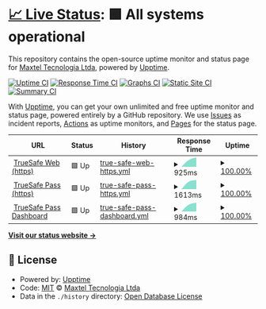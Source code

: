 # [📈 Live Status](https://status.truesafeweb.com.br): <!--live status--> **🟩 All systems operational**

This repository contains the open-source uptime monitor and status page for [Maxtel Tecnologia Ltda](https://www.maxtel.com.br), powered by [Upptime](https://github.com/upptime/upptime).

[![Uptime CI](https://github.com/Maxtel-Tecnologia/TrueSafe-Web-Status-Page/workflows/Uptime%20CI/badge.svg)](https://github.com/Maxtel-Tecnologia/TrueSafe-Web-Status-Page/actions?query=workflow%3A%22Uptime+CI%22)
[![Response Time CI](https://github.com/Maxtel-Tecnologia/TrueSafe-Web-Status-Page/workflows/Response%20Time%20CI/badge.svg)](https://github.com/Maxtel-Tecnologia/TrueSafe-Web-Status-Page/actions?query=workflow%3A%22Response+Time+CI%22)
[![Graphs CI](https://github.com/Maxtel-Tecnologia/TrueSafe-Web-Status-Page/workflows/Graphs%20CI/badge.svg)](https://github.com/Maxtel-Tecnologia/TrueSafe-Web-Status-Page/actions?query=workflow%3A%22Graphs+CI%22)
[![Static Site CI](https://github.com/Maxtel-Tecnologia/TrueSafe-Web-Status-Page/workflows/Static%20Site%20CI/badge.svg)](https://github.com/Maxtel-Tecnologia/TrueSafe-Web-Status-Page/actions?query=workflow%3A%22Static+Site+CI%22)
[![Summary CI](https://github.com/Maxtel-Tecnologia/TrueSafe-Web-Status-Page/workflows/Summary%20CI/badge.svg)](https://github.com/Maxtel-Tecnologia/TrueSafe-Web-Status-Page/actions?query=workflow%3A%22Summary+CI%22)

With [Upptime](https://upptime.js.org), you can get your own unlimited and free uptime monitor and status page, powered entirely by a GitHub repository. We use [Issues](https://github.com/Maxtel-Tecnologia/TrueSafe-Web-Status-Page/issues) as incident reports, [Actions](https://github.com/Maxtel-Tecnologia/TrueSafe-Web-Status-Page/actions) as uptime monitors, and [Pages](https://status.truesafeweb.com.br) for the status page.

<!--start: status pages-->
<!-- This summary is generated by Upptime (https://github.com/upptime/upptime) -->
<!-- Do not edit this manually, your changes will be overwritten -->
<!-- prettier-ignore -->
| URL | Status | History | Response Time | Uptime |
| --- | ------ | ------- | ------------- | ------ |
| <img alt="" src="https://favicons.githubusercontent.com/www.truesafeweb.com.br" height="13"> [TrueSafe Web (https)](https://www.truesafeweb.com.br) | 🟩 Up | [true-safe-web-https.yml](https://github.com/Maxtel-Tecnologia/TrueSafe-Web-Status-Page/commits/HEAD/history/true-safe-web-https.yml) | <details><summary><img alt="Response time graph" src="./graphs/true-safe-web-https/response-time-week.png" height="20"> 925ms</summary><br><a href="https://Maxtel-Tecnologia.github.io/TrueSafe-Web-Status-Page/history/true-safe-web-https"><img alt="Response time 925" src="https://img.shields.io/endpoint?url=https%3A%2F%2Fraw.githubusercontent.com%2FMaxtel-Tecnologia%2FTrueSafe-Web-Status-Page%2FHEAD%2Fapi%2Ftrue-safe-web-https%2Fresponse-time.json"></a><br><a href="https://Maxtel-Tecnologia.github.io/TrueSafe-Web-Status-Page/history/true-safe-web-https"><img alt="24-hour response time 925" src="https://img.shields.io/endpoint?url=https%3A%2F%2Fraw.githubusercontent.com%2FMaxtel-Tecnologia%2FTrueSafe-Web-Status-Page%2FHEAD%2Fapi%2Ftrue-safe-web-https%2Fresponse-time-day.json"></a><br><a href="https://Maxtel-Tecnologia.github.io/TrueSafe-Web-Status-Page/history/true-safe-web-https"><img alt="7-day response time 925" src="https://img.shields.io/endpoint?url=https%3A%2F%2Fraw.githubusercontent.com%2FMaxtel-Tecnologia%2FTrueSafe-Web-Status-Page%2FHEAD%2Fapi%2Ftrue-safe-web-https%2Fresponse-time-week.json"></a><br><a href="https://Maxtel-Tecnologia.github.io/TrueSafe-Web-Status-Page/history/true-safe-web-https"><img alt="30-day response time 925" src="https://img.shields.io/endpoint?url=https%3A%2F%2Fraw.githubusercontent.com%2FMaxtel-Tecnologia%2FTrueSafe-Web-Status-Page%2FHEAD%2Fapi%2Ftrue-safe-web-https%2Fresponse-time-month.json"></a><br><a href="https://Maxtel-Tecnologia.github.io/TrueSafe-Web-Status-Page/history/true-safe-web-https"><img alt="1-year response time 925" src="https://img.shields.io/endpoint?url=https%3A%2F%2Fraw.githubusercontent.com%2FMaxtel-Tecnologia%2FTrueSafe-Web-Status-Page%2FHEAD%2Fapi%2Ftrue-safe-web-https%2Fresponse-time-year.json"></a></details> | <details><summary><a href="https://Maxtel-Tecnologia.github.io/TrueSafe-Web-Status-Page/history/true-safe-web-https">100.00%</a></summary><a href="https://Maxtel-Tecnologia.github.io/TrueSafe-Web-Status-Page/history/true-safe-web-https"><img alt="All-time uptime 100.00%" src="https://img.shields.io/endpoint?url=https%3A%2F%2Fraw.githubusercontent.com%2FMaxtel-Tecnologia%2FTrueSafe-Web-Status-Page%2FHEAD%2Fapi%2Ftrue-safe-web-https%2Fuptime.json"></a><br><a href="https://Maxtel-Tecnologia.github.io/TrueSafe-Web-Status-Page/history/true-safe-web-https"><img alt="24-hour uptime 100.00%" src="https://img.shields.io/endpoint?url=https%3A%2F%2Fraw.githubusercontent.com%2FMaxtel-Tecnologia%2FTrueSafe-Web-Status-Page%2FHEAD%2Fapi%2Ftrue-safe-web-https%2Fuptime-day.json"></a><br><a href="https://Maxtel-Tecnologia.github.io/TrueSafe-Web-Status-Page/history/true-safe-web-https"><img alt="7-day uptime 100.00%" src="https://img.shields.io/endpoint?url=https%3A%2F%2Fraw.githubusercontent.com%2FMaxtel-Tecnologia%2FTrueSafe-Web-Status-Page%2FHEAD%2Fapi%2Ftrue-safe-web-https%2Fuptime-week.json"></a><br><a href="https://Maxtel-Tecnologia.github.io/TrueSafe-Web-Status-Page/history/true-safe-web-https"><img alt="30-day uptime 100.00%" src="https://img.shields.io/endpoint?url=https%3A%2F%2Fraw.githubusercontent.com%2FMaxtel-Tecnologia%2FTrueSafe-Web-Status-Page%2FHEAD%2Fapi%2Ftrue-safe-web-https%2Fuptime-month.json"></a><br><a href="https://Maxtel-Tecnologia.github.io/TrueSafe-Web-Status-Page/history/true-safe-web-https"><img alt="1-year uptime 100.00%" src="https://img.shields.io/endpoint?url=https%3A%2F%2Fraw.githubusercontent.com%2FMaxtel-Tecnologia%2FTrueSafe-Web-Status-Page%2FHEAD%2Fapi%2Ftrue-safe-web-https%2Fuptime-year.json"></a></details>
| <img alt="" src="https://favicons.githubusercontent.com/www.truesafepass.com.br" height="13"> [TrueSafe Pass (https)](https://www.truesafepass.com.br) | 🟩 Up | [true-safe-pass-https.yml](https://github.com/Maxtel-Tecnologia/TrueSafe-Web-Status-Page/commits/HEAD/history/true-safe-pass-https.yml) | <details><summary><img alt="Response time graph" src="./graphs/true-safe-pass-https/response-time-week.png" height="20"> 1613ms</summary><br><a href="https://Maxtel-Tecnologia.github.io/TrueSafe-Web-Status-Page/history/true-safe-pass-https"><img alt="Response time 1613" src="https://img.shields.io/endpoint?url=https%3A%2F%2Fraw.githubusercontent.com%2FMaxtel-Tecnologia%2FTrueSafe-Web-Status-Page%2FHEAD%2Fapi%2Ftrue-safe-pass-https%2Fresponse-time.json"></a><br><a href="https://Maxtel-Tecnologia.github.io/TrueSafe-Web-Status-Page/history/true-safe-pass-https"><img alt="24-hour response time 1613" src="https://img.shields.io/endpoint?url=https%3A%2F%2Fraw.githubusercontent.com%2FMaxtel-Tecnologia%2FTrueSafe-Web-Status-Page%2FHEAD%2Fapi%2Ftrue-safe-pass-https%2Fresponse-time-day.json"></a><br><a href="https://Maxtel-Tecnologia.github.io/TrueSafe-Web-Status-Page/history/true-safe-pass-https"><img alt="7-day response time 1613" src="https://img.shields.io/endpoint?url=https%3A%2F%2Fraw.githubusercontent.com%2FMaxtel-Tecnologia%2FTrueSafe-Web-Status-Page%2FHEAD%2Fapi%2Ftrue-safe-pass-https%2Fresponse-time-week.json"></a><br><a href="https://Maxtel-Tecnologia.github.io/TrueSafe-Web-Status-Page/history/true-safe-pass-https"><img alt="30-day response time 1613" src="https://img.shields.io/endpoint?url=https%3A%2F%2Fraw.githubusercontent.com%2FMaxtel-Tecnologia%2FTrueSafe-Web-Status-Page%2FHEAD%2Fapi%2Ftrue-safe-pass-https%2Fresponse-time-month.json"></a><br><a href="https://Maxtel-Tecnologia.github.io/TrueSafe-Web-Status-Page/history/true-safe-pass-https"><img alt="1-year response time 1613" src="https://img.shields.io/endpoint?url=https%3A%2F%2Fraw.githubusercontent.com%2FMaxtel-Tecnologia%2FTrueSafe-Web-Status-Page%2FHEAD%2Fapi%2Ftrue-safe-pass-https%2Fresponse-time-year.json"></a></details> | <details><summary><a href="https://Maxtel-Tecnologia.github.io/TrueSafe-Web-Status-Page/history/true-safe-pass-https">100.00%</a></summary><a href="https://Maxtel-Tecnologia.github.io/TrueSafe-Web-Status-Page/history/true-safe-pass-https"><img alt="All-time uptime 100.00%" src="https://img.shields.io/endpoint?url=https%3A%2F%2Fraw.githubusercontent.com%2FMaxtel-Tecnologia%2FTrueSafe-Web-Status-Page%2FHEAD%2Fapi%2Ftrue-safe-pass-https%2Fuptime.json"></a><br><a href="https://Maxtel-Tecnologia.github.io/TrueSafe-Web-Status-Page/history/true-safe-pass-https"><img alt="24-hour uptime 100.00%" src="https://img.shields.io/endpoint?url=https%3A%2F%2Fraw.githubusercontent.com%2FMaxtel-Tecnologia%2FTrueSafe-Web-Status-Page%2FHEAD%2Fapi%2Ftrue-safe-pass-https%2Fuptime-day.json"></a><br><a href="https://Maxtel-Tecnologia.github.io/TrueSafe-Web-Status-Page/history/true-safe-pass-https"><img alt="7-day uptime 100.00%" src="https://img.shields.io/endpoint?url=https%3A%2F%2Fraw.githubusercontent.com%2FMaxtel-Tecnologia%2FTrueSafe-Web-Status-Page%2FHEAD%2Fapi%2Ftrue-safe-pass-https%2Fuptime-week.json"></a><br><a href="https://Maxtel-Tecnologia.github.io/TrueSafe-Web-Status-Page/history/true-safe-pass-https"><img alt="30-day uptime 100.00%" src="https://img.shields.io/endpoint?url=https%3A%2F%2Fraw.githubusercontent.com%2FMaxtel-Tecnologia%2FTrueSafe-Web-Status-Page%2FHEAD%2Fapi%2Ftrue-safe-pass-https%2Fuptime-month.json"></a><br><a href="https://Maxtel-Tecnologia.github.io/TrueSafe-Web-Status-Page/history/true-safe-pass-https"><img alt="1-year uptime 100.00%" src="https://img.shields.io/endpoint?url=https%3A%2F%2Fraw.githubusercontent.com%2FMaxtel-Tecnologia%2FTrueSafe-Web-Status-Page%2FHEAD%2Fapi%2Ftrue-safe-pass-https%2Fuptime-year.json"></a></details>
| <img alt="" src="https://favicons.githubusercontent.com/dashboard.truesafepass.com.br" height="13"> [TrueSafe Pass Dashboard](https://dashboard.truesafepass.com.br) | 🟩 Up | [true-safe-pass-dashboard.yml](https://github.com/Maxtel-Tecnologia/TrueSafe-Web-Status-Page/commits/HEAD/history/true-safe-pass-dashboard.yml) | <details><summary><img alt="Response time graph" src="./graphs/true-safe-pass-dashboard/response-time-week.png" height="20"> 984ms</summary><br><a href="https://Maxtel-Tecnologia.github.io/TrueSafe-Web-Status-Page/history/true-safe-pass-dashboard"><img alt="Response time 984" src="https://img.shields.io/endpoint?url=https%3A%2F%2Fraw.githubusercontent.com%2FMaxtel-Tecnologia%2FTrueSafe-Web-Status-Page%2FHEAD%2Fapi%2Ftrue-safe-pass-dashboard%2Fresponse-time.json"></a><br><a href="https://Maxtel-Tecnologia.github.io/TrueSafe-Web-Status-Page/history/true-safe-pass-dashboard"><img alt="24-hour response time 984" src="https://img.shields.io/endpoint?url=https%3A%2F%2Fraw.githubusercontent.com%2FMaxtel-Tecnologia%2FTrueSafe-Web-Status-Page%2FHEAD%2Fapi%2Ftrue-safe-pass-dashboard%2Fresponse-time-day.json"></a><br><a href="https://Maxtel-Tecnologia.github.io/TrueSafe-Web-Status-Page/history/true-safe-pass-dashboard"><img alt="7-day response time 984" src="https://img.shields.io/endpoint?url=https%3A%2F%2Fraw.githubusercontent.com%2FMaxtel-Tecnologia%2FTrueSafe-Web-Status-Page%2FHEAD%2Fapi%2Ftrue-safe-pass-dashboard%2Fresponse-time-week.json"></a><br><a href="https://Maxtel-Tecnologia.github.io/TrueSafe-Web-Status-Page/history/true-safe-pass-dashboard"><img alt="30-day response time 984" src="https://img.shields.io/endpoint?url=https%3A%2F%2Fraw.githubusercontent.com%2FMaxtel-Tecnologia%2FTrueSafe-Web-Status-Page%2FHEAD%2Fapi%2Ftrue-safe-pass-dashboard%2Fresponse-time-month.json"></a><br><a href="https://Maxtel-Tecnologia.github.io/TrueSafe-Web-Status-Page/history/true-safe-pass-dashboard"><img alt="1-year response time 984" src="https://img.shields.io/endpoint?url=https%3A%2F%2Fraw.githubusercontent.com%2FMaxtel-Tecnologia%2FTrueSafe-Web-Status-Page%2FHEAD%2Fapi%2Ftrue-safe-pass-dashboard%2Fresponse-time-year.json"></a></details> | <details><summary><a href="https://Maxtel-Tecnologia.github.io/TrueSafe-Web-Status-Page/history/true-safe-pass-dashboard">100.00%</a></summary><a href="https://Maxtel-Tecnologia.github.io/TrueSafe-Web-Status-Page/history/true-safe-pass-dashboard"><img alt="All-time uptime 100.00%" src="https://img.shields.io/endpoint?url=https%3A%2F%2Fraw.githubusercontent.com%2FMaxtel-Tecnologia%2FTrueSafe-Web-Status-Page%2FHEAD%2Fapi%2Ftrue-safe-pass-dashboard%2Fuptime.json"></a><br><a href="https://Maxtel-Tecnologia.github.io/TrueSafe-Web-Status-Page/history/true-safe-pass-dashboard"><img alt="24-hour uptime 100.00%" src="https://img.shields.io/endpoint?url=https%3A%2F%2Fraw.githubusercontent.com%2FMaxtel-Tecnologia%2FTrueSafe-Web-Status-Page%2FHEAD%2Fapi%2Ftrue-safe-pass-dashboard%2Fuptime-day.json"></a><br><a href="https://Maxtel-Tecnologia.github.io/TrueSafe-Web-Status-Page/history/true-safe-pass-dashboard"><img alt="7-day uptime 100.00%" src="https://img.shields.io/endpoint?url=https%3A%2F%2Fraw.githubusercontent.com%2FMaxtel-Tecnologia%2FTrueSafe-Web-Status-Page%2FHEAD%2Fapi%2Ftrue-safe-pass-dashboard%2Fuptime-week.json"></a><br><a href="https://Maxtel-Tecnologia.github.io/TrueSafe-Web-Status-Page/history/true-safe-pass-dashboard"><img alt="30-day uptime 100.00%" src="https://img.shields.io/endpoint?url=https%3A%2F%2Fraw.githubusercontent.com%2FMaxtel-Tecnologia%2FTrueSafe-Web-Status-Page%2FHEAD%2Fapi%2Ftrue-safe-pass-dashboard%2Fuptime-month.json"></a><br><a href="https://Maxtel-Tecnologia.github.io/TrueSafe-Web-Status-Page/history/true-safe-pass-dashboard"><img alt="1-year uptime 100.00%" src="https://img.shields.io/endpoint?url=https%3A%2F%2Fraw.githubusercontent.com%2FMaxtel-Tecnologia%2FTrueSafe-Web-Status-Page%2FHEAD%2Fapi%2Ftrue-safe-pass-dashboard%2Fuptime-year.json"></a></details>

<!--end: status pages-->

[**Visit our status website →**](https://status.truesafeweb.com.br)

## 📄 License

- Powered by: [Upptime](https://github.com/upptime/upptime)
- Code: [MIT](./LICENSE) © [Maxtel Tecnologia Ltda](https://www.maxtel.com.br)
- Data in the `./history` directory: [Open Database License](https://opendatacommons.org/licenses/odbl/1-0/)

